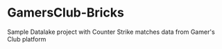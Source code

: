 # GamersClub-Bricks
Sample Datalake project with Counter Strike matches data from Gamer's Club platform
